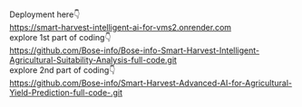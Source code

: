 Deployment here👇
<br>
https://smart-harvest-intelligent-ai-for-vms2.onrender.com
<br>
explore 1st part of coding👇
<br>
https://github.com/Bose-info/Bose-info-Smart-Harvest-Intelligent-Agricultural-Suitability-Analysis-full-code.git
<br>
explore 2nd part of coding👇
<br>
https://github.com/Bose-info/Smart-Harvest-Advanced-AI-for-Agricultural-Yield-Prediction-full-code-.git
